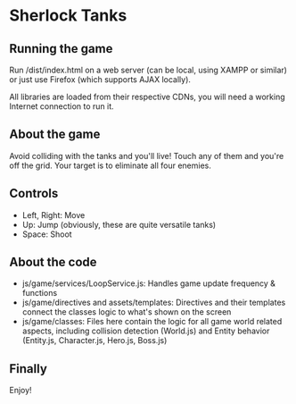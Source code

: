 Sherlock Tanks
========

Running the game
-------------
Run /dist/index.html on a web server (can be local, using XAMPP or similar) or just use Firefox (which supports AJAX locally).

All libraries are loaded from their respective CDNs, you will need a working Internet connection to run it.

About the game
-------------
Avoid colliding with the tanks and you'll live! Touch any of them and you're off the grid.
Your target is to eliminate all four enemies.


Controls
-------------
* Left, Right: Move
* Up: Jump (obviously, these are quite versatile tanks)
* Space: Shoot

About the code
-------------
* js/game/services/LoopService.js: Handles game update frequency & functions
* js/game/directives and assets/templates: Directives and their templates connect the classes logic to what's shown on the screen
* js/game/classes: Files here contain the logic for all game world related aspects, including collision detection (World.js) and Entity behavior (Entity.js, Character.js, Hero.js, Boss.js)

Finally
------------
Enjoy!
